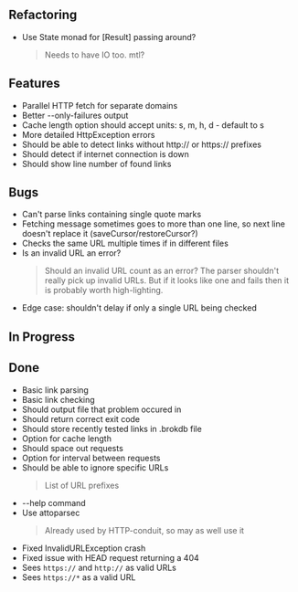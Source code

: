 ## Refactoring

- Use State monad for [Result] passing around?
    > Needs to have IO too. mtl?

## Features

- Parallel HTTP fetch for separate domains
- Better --only-failures output
- Cache length option should accept units: s, m, h, d - default to s
- More detailed HttpException errors
- Should be able to detect links without http:// or https:// prefixes
- Should detect if internet connection is down
- Should show line number of found links

## Bugs

- Can't parse links containing single quote marks
- Fetching message sometimes goes to more than one line, so next line doesn't replace it (saveCursor/restoreCursor?)
- Checks the same URL multiple times if in different files
- Is an invalid URL an error?
    > Should an invalid URL count as an error? The parser shouldn't really pick up invalid URLs. But if it looks like one and fails then it is probably worth high-lighting.
- Edge case: shouldn't delay if only a single URL being checked

## In Progress


## Done

- Basic link parsing
- Basic link checking
- Should output file that problem occured in
- Should return correct exit code
- Should store recently tested links in .brokdb file
- Option for cache length
- Should space out requests
- Option for interval between requests
- Should be able to ignore specific URLs
    > List of URL prefixes
- --help command
- Use attoparsec
    > Already used by HTTP-conduit, so may as well use it
- Fixed InvalidURLException crash
- Fixed issue with HEAD request returning a 404
- Sees `https://` and `http://` as valid URLs
- Sees `https://*` as a valid URL
